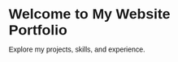 <!DOCTYPE html>
<html lang="en">
<head>
  <meta charset="UTF-8" />
  <meta name="viewport" content="width=device-width, initial-scale=1.0" />
  <title>My Portfolio</title>
  <link href="https://fonts.googleapis.com/css2?family=Poppins:wght@400;600&display=swap" rel="stylesheet">
  <style>
    * {
      margin: 0;
      padding: 0;
      box-sizing: border-box;
      font-family: 'Poppins', sans-serif;
    }

 
  </style>
</head>
<body>
  <div class="container">
    <h1>Welcome to My Website Portfolio</h1>
    <p>Explore my projects, skills, and experience.</p>
  </div>
</body>
</html>
